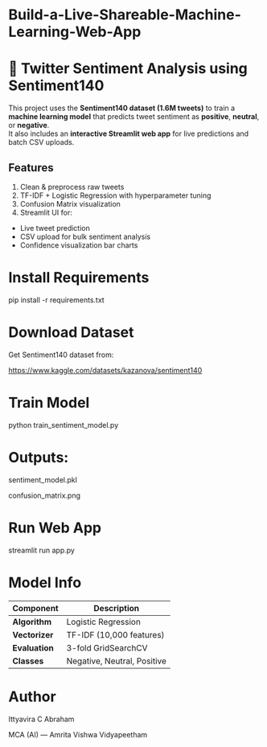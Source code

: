 # Build-a-Live-Shareable-Machine-Learning-Web-App

# 💬 Twitter Sentiment Analysis using Sentiment140

This project uses the **Sentiment140 dataset (1.6M tweets)** to train a **machine learning model** that predicts tweet sentiment as **positive**, **neutral**, or **negative**.  
It also includes an **interactive Streamlit web app** for live predictions and batch CSV uploads.

##  Features

1. Clean & preprocess raw tweets
2. TF-IDF + Logistic Regression with hyperparameter tuning
3. Confusion Matrix visualization
4. Streamlit UI for:
- Live tweet prediction  
- CSV upload for bulk sentiment analysis  
- Confidence visualization bar charts

# Install Requirements

pip install -r requirements.txt

# Download Dataset

Get Sentiment140 dataset from:

https://www.kaggle.com/datasets/kazanova/sentiment140

# Train Model

python train_sentiment_model.py

# Outputs:

sentiment_model.pkl

confusion_matrix.png

# Run Web App

streamlit run app.py

# Model Info

| Component      | Description                 |
| -------------- | --------------------------- |
| **Algorithm**  | Logistic Regression         |
| **Vectorizer** | TF-IDF (10,000 features)    |
| **Evaluation** | 3-fold GridSearchCV         |
| **Classes**    | Negative, Neutral, Positive |

# Author

Ittyavira C Abraham

MCA (AI) — Amrita Vishwa Vidyapeetham
